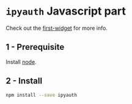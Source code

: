 
# `ipyauth` Javascript part

Check out the [first-widget](https://github.com/ocoudray/first-widget) for more info.  

## 1 - Prerequisite

Install [node](http://nodejs.org/).  

## 2 - Install

```bash
npm install --save ipyauth
```
